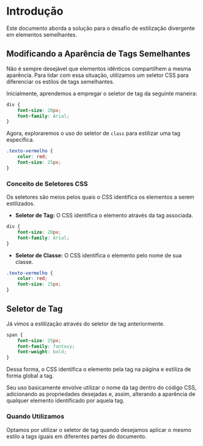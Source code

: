 # Introdução

Este documento aborda a solução para o desafio de estilização divergente em elementos semelhantes.

## Modificando a Aparência de Tags Semelhantes

Não é sempre desejável que elementos idênticos compartilhem a mesma aparência. Para lidar com essa situação, utilizamos um seletor CSS para diferenciar os estilos de tags semelhantes.

Inicialmente, aprendemos a empregar o seletor de tag da seguinte maneira:

```css
div {
    font-size: 20px;
    font-family: Arial;
}
```

Agora, exploraremos o uso do seletor de `class` para estilizar uma tag específica.

```css
.texto-vermelho {
    color: red;
    font-size: 25px;
}
```

### Conceito de Seletores CSS

Os seletores são meios pelos quais o CSS identifica os elementos a serem estilizados.

- **Seletor de Tag:** O CSS identifica o elemento através da tag associada.

```css
div {
    font-size: 20px;
    font-family: Arial;
}
```

- **Seletor de Classe:** O CSS identifica o elemento pelo nome de sua classe.

```css
.texto-vermelho {
    color: red;
    font-size: 25px;
}
```

## Seletor de Tag

Já vimos a estilização através do seletor de tag anteriormente.

```css
span {
    font-size: 25px;
    font-family: fantasy;
    font-weight: bold;
}
```

Dessa forma, o CSS identifica o elemento pela tag na página e estiliza de forma global a tag.

Seu uso basicamente envolve utilizar o nome da tag dentro do código CSS, adicionando as propriedades desejadas e, assim, alterando a aparência de qualquer elemento identificado por aquela tag.

### Quando Utilizamos

Optamos por utilizar o seletor de tag quando desejamos aplicar o mesmo estilo a tags iguais em diferentes partes do documento.
